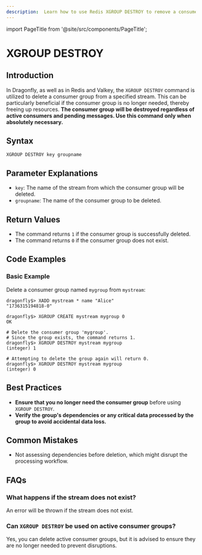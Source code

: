```yaml
---
description:  Learn how to use Redis XGROUP DESTROY to remove a consumer group.
---
```


import PageTitle from '@site/src/components/PageTitle';

# XGROUP DESTROY

<PageTitle title="Redis XGROUP DESTROY Command (Documentation) | Dragonfly" />

## Introduction

In Dragonfly, as well as in Redis and Valkey, the `XGROUP DESTROY` command is utilized to delete a consumer group from a specified stream.
This can be particularly beneficial if the consumer group is no longer needed, thereby freeing up resources.
**The consumer group will be destroyed regardless of active consumers and pending messages.
Use this command only when absolutely necessary.**

## Syntax

```shell
XGROUP DESTROY key groupname
```

## Parameter Explanations

- `key`: The name of the stream from which the consumer group will be deleted.
- `groupname`: The name of the consumer group to be deleted.

## Return Values

- The command returns `1` if the consumer group is successfully deleted.
- The command returns `0` if the consumer group does not exist.

## Code Examples

### Basic Example

Delete a consumer group named `mygroup` from `mystream`:

```shell
dragonfly$> XADD mystream * name "Alice"
"1736315194818-0"

dragonfly$> XGROUP CREATE mystream mygroup 0
OK

# Delete the consumer group 'mygroup'.
# Since the group exists, the command returns 1.
dragonfly$> XGROUP DESTROY mystream mygroup
(integer) 1

# Attempting to delete the group again will return 0.
dragonfly$> XGROUP DESTROY mystream mygroup
(integer) 0
```

## Best Practices

- **Ensure that you no longer need the consumer group** before using `XGROUP DESTROY`.
- **Verify the group's dependencies or any critical data processed by the group to avoid accidental data loss.**

## Common Mistakes

- Not assessing dependencies before deletion, which might disrupt the processing workflow.

## FAQs

### What happens if the stream does not exist?

An error will be thrown if the stream does not exist.

### Can `XGROUP DESTROY` be used on active consumer groups?

Yes, you can delete active consumer groups, but it is advised to ensure they are no longer needed to prevent disruptions.
